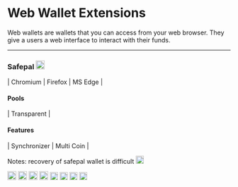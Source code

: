 # Web Wallet Extensions

Web wallets are wallets that you can access from your web browser. They give a users a web interface to interact with their funds.

---

### Safepal [<img src="https://raw.githubusercontent.com/FortAwesome/Font-Awesome/6.x/svgs/solid/arrow-up-right-from-square.svg" width="20" height="20">](https://www.safepal.com/)
| Chromium | Firefox | MS Edge |

#### Pools
| Transparent |

#### Features
| Synchronizer | Multi Coin |


Notes: recovery of safepal wallet is difficult  <img src="https://raw.githubusercontent.com/FortAwesome/Font-Awesome/6.x/svgs/solid/triangle-exclamation.svg" width="18" height="18">



<img src="https://raw.githubusercontent.com/FortAwesome/Font-Awesome/6.x/svgs/solid/arrow-up-right-from-square.svg" width="20" height="20">

<img src="https://raw.githubusercontent.com/FortAwesome/Font-Awesome/6.x/svgs/solid/square-up-right.svg" width="20" height="20">

<img src="https://raw.githubusercontent.com/FortAwesome/Font-Awesome/6.x/svgs/solid/square-arrow-up-right.svg" width="20" height="20">


<img src="https://raw.githubusercontent.com/FortAwesome/Font-Awesome/6.x/svgs/solid/microchip.svg" width="20" height="20">

<img src="https://raw.githubusercontent.com/FortAwesome/Font-Awesome/6.x/svgs/solid/circle-info.svg" width="18" height="18">


<img src="https://raw.githubusercontent.com/FortAwesome/Font-Awesome/6.x/svgs/solid/shield-halved.svg" width="18" height="18">

<img src="https://raw.githubusercontent.com/FortAwesome/Font-Awesome/6.x/svgs/solid/shield.svg" width="18" height="18">

<img src="https://raw.githubusercontent.com/FortAwesome/Font-Awesome/6.x/svgs/solid/shield.svg" width="18" height="18">

